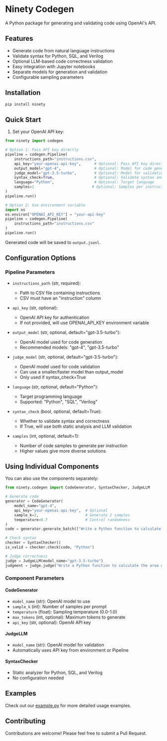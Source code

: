 # Ninety Codegen

A Python package for generating and validating code using OpenAI's API.

## Features
- Generate code from natural language instructions
- Validate syntax for Python, SQL, and Verilog
- Optional LLM-based code correctness validation
- Easy integration with Jupyter notebooks
- Separate models for generation and validation
- Configurable sampling parameters

## Installation

```bash
pip install ninety
```

## Quick Start

1. Set your OpenAI API key:
```python
from ninety import codegen

# Option 1: Pass API key directly
pipeline = codegen.Pipeline(
    instructions_path="instructions.csv",
    api_key="your-openai-api-key",      # Optional: Pass API key directly
    output_model="gpt-4",               # Optional: Model for code generation
    judge_model="gpt-3.5-turbo",        # Optional: Model for validation
    syntax_check=True,                  # Optional: Validate syntax and correctness
    language="Python",                  # Optional: Target language
    samples=1                          # Optional: Samples per instruction
)
pipeline.run()

# Option 2: Use environment variable
import os
os.environ["OPENAI_API_KEY"] = "your-api-key"
pipeline = codegen.Pipeline(
    instructions_path="instructions.csv"
)
pipeline.run()
```

Generated code will be saved to `output.jsonl`.

## Configuration Options

### Pipeline Parameters

- `instructions_path` (str, required): 
  - Path to CSV file containing instructions
  - CSV must have an "instruction" column

- `api_key` (str, optional): 
  - OpenAI API key for authentication
  - If not provided, will use OPENAI_API_KEY environment variable

- `output_model` (str, optional, default="gpt-3.5-turbo"): 
  - OpenAI model used for code generation
  - Recommended models: "gpt-4", "gpt-3.5-turbo"

- `judge_model` (str, optional, default="gpt-3.5-turbo"):
  - OpenAI model used for code validation
  - Can use a smaller/faster model than output_model
  - Only used if syntax_check=True

- `language` (str, optional, default="Python"):
  - Target programming language
  - Supported: "Python", "SQL", "Verilog"

- `syntax_check` (bool, optional, default=True):
  - Whether to validate syntax and correctness
  - If True, will use both static analysis and LLM validation

- `samples` (int, optional, default=1):
  - Number of code samples to generate per instruction
  - Higher values give more diverse solutions

## Using Individual Components

You can also use the components separately:

```python
from ninety.codegen import CodeGenerator, SyntaxChecker, JudgeLLM

# Generate code
generator = CodeGenerator(
    model_name="gpt-4", 
    api_key="your-openai-api-key",  # Optional
    sample_k=2,                     # Generate 2 samples
    temperature=0.7                 # Control randomness
)
code = generator.generate_batch(["Write a Python function to calculate the area of a circle"])[0][0]

# Check syntax
checker = SyntaxChecker()
is_valid = checker.check(code, "Python")

# Judge correctness
judge = JudgeLLM(model_name="gpt-3.5-turbo")
judgment = judge.judge("Write a Python function to calculate the area of a circle", code)
```

### Component Parameters

#### CodeGenerator
- `model_name` (str): OpenAI model to use
- `sample_k` (int): Number of samples per prompt
- `temperature` (float): Sampling temperature (0.0-1.0)
- `max_tokens` (int, optional): Maximum tokens to generate
- `api_key` (str, optional): OpenAI API key

#### JudgeLLM
- `model_name` (str): OpenAI model for validation
- Automatically uses API key from environment or Pipeline

#### SyntaxChecker
- Static analyzer for Python, SQL, and Verilog
- No configuration needed

## Examples

Check out our [example.py](examples/example.py) for more detailed usage examples.

## Contributing

Contributions are welcome! Please feel free to submit a Pull Request.